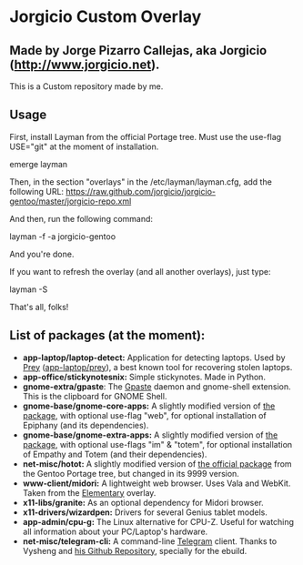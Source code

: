 Jorgicio Custom Overlay
=======================

Made by Jorge Pizarro Callejas, aka Jorgicio (http://www.jorgicio.net).
-----------------------------------------------------------------------

This is a Custom repository made by me.

Usage
-----

First, install Layman from the official Portage tree. Must use the use-flag USE="git" at the moment of installation.

emerge layman

Then, in the section "overlays" in the /etc/layman/layman.cfg, add the following URL:
https://raw.github.com/jorgicio/jorgicio-gentoo/master/jorgicio-repo.xml

And then, run the following command:

layman -f -a jorgicio-gentoo

And you're done.

If you want to refresh the overlay (and all another overlays), just type:

layman -S

That's all, folks!

List of packages (at the moment):
---------------------------------

 * **app-laptop/laptop-detect:** Application for detecting laptops. Used by [Prey](http://preyproject.com) ([app-laptop/prey](https://packages.gentoo.org/package/app-laptop/prey)), a best known tool for recovering stolen laptops.
 * **app-office/stickynotesnix:** Simple stickynotes. Made in Python.
 * **gnome-extra/gpaste**: The [Gpaste](http://www.imagination-land.org/posts/2013-10-22-gpaste-3.2.2-released.html) daemon and gnome-shell extension. This is the clipboard for GNOME Shell.
 * **gnome-base/gnome-core-apps:** A slightly modified version of [the package](https://packages.gentoo.org/package/gnome-base/gnome-core-apps), with optional use-flag "web", for optional installation of Epiphany (and its dependencies).
 * **gnome-base/gnome-extra-apps:** A slightly modified version of [the package](https://packages.gentoo.org/package/gnome-base/gnome-extra-apps), with optional use-flags "im" & "totem", for optional installation of Empathy and Totem (and their dependencies). 
 * **net-misc/hotot:** A slightly modified version of [the official package](https://packages.gentoo.org/package/net-misc/hotot) from the Gentoo Portage tree, but changed in its 9999 version.
 * **www-client/midori:** A lightweight web browser. Uses Vala and WebKit. Taken from the [Elementary](https://github.com/pimvullers/elementary) overlay.
 * **x11-libs/granite:** As an optional dependency for Midori browser.
 * **x11-drivers/wizardpen:** Drivers for several Genius tablet models.
 * **app-admin/cpu-g:** The Linux alternative for CPU-Z. Useful for watching all information about your PC/Laptop's hardware.
 * **net-misc/telegram-cli:** A command-line [Telegram](http://telegram.org) client. Thanks to Vysheng and [his Github Repository](https://github.com/vysheng/tg), specially for the ebuild.
